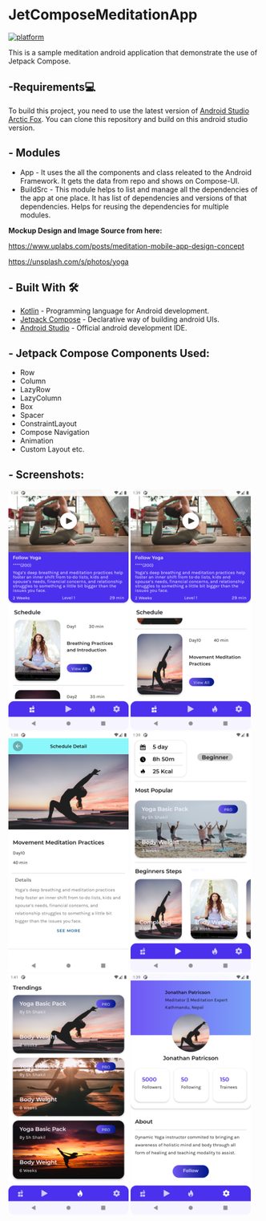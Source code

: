 # JetComposeMeditationApp
[![platform](https://img.shields.io/badge/platform-Android-yellow.svg)](https://www.android.com)

This is a sample meditation android application that demonstrate the use of Jetpack Compose.

 ## -Requirements💻
To build this project, you need to use the latest version of [Android Studio Arctic Fox](https://developer.android.com/studio/preview).
You can clone this repository and build on this android studio version.

## - Modules
- App - It uses the all the components and class releated to the Android Framework. It gets the data from repo and shows on Compose-UI.
- BuildSrc - This module helps to list and manage all the dependencies of the app at one place. It has list of dependencies and versions of that dependencies. Helps for reusing the dependencies for multiple modules.

<b>Mockup Design and Image Source from here:</b>

https://www.uplabs.com/posts/meditation-mobile-app-design-concept

https://unsplash.com/s/photos/yoga

## - Built With 🛠
- [Kotlin](https://kotlinlang.org/) - Programming language for Android development.
- [Jetpack Compose](https://developer.android.com/jetpack/compose) - Declarative way of building android UIs.
- [Android Studio](https://developer.android.com/studio) - Official android development IDE.

## - Jetpack Compose Components Used:
- Row
- Column
- LazyRow
- LazyColumn
- Box
- Spacer
- ConstraintLayout
- Compose Navigation
- Animation
- Custom Layout etc.

## - Screenshots:

<img src="Screenshots/Screenshot_1625298797.png" width="240"></img>
<img src="Screenshots/Screenshot_1625298846.png" width="240"></img>
<img src="Screenshots/Screenshot_1625298835.png" width="240"></img>
<img src="Screenshots/Screenshot_1625298855.png" width="240"></img>
<img src="Screenshots/Screenshot_1625298986.png" width="240"></img>
<img src="Screenshots/Screenshot_1625298866.png" width="240"></img>


